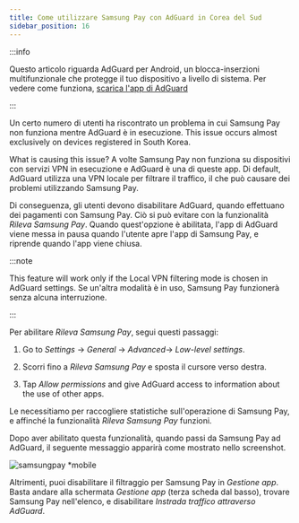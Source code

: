 ```yaml
---
title: Come utilizzare Samsung Pay con AdGuard in Corea del Sud
sidebar_position: 16
---
```


:::info

Questo articolo riguarda AdGuard per Android, un blocca-inserzioni multifunzionale che protegge il tuo dispositivo a livello di sistema. Per vedere come funziona, [scarica l'app di AdGuard](https://agrd.io/download-kb-adblock)

:::

Un certo numero di utenti ha riscontrato un problema in cui Samsung Pay non funziona mentre AdGuard è in esecuzione. This issue occurs almost exclusively on devices registered in South Korea.

What is causing this issue? A volte Samsung Pay non funziona su dispositivi con servizi VPN in esecuzione e AdGuard è una di queste app. Di default, AdGuard utilizza una VPN locale per filtrare il traffico, il che può causare dei problemi utilizzando Samsung Pay.

Di conseguenza, gli utenti devono disabilitare AdGuard, quando effettuano dei pagamenti con Samsung Pay. Ciò si può evitare con la funzionalità *Rileva Samsung Pay*. Quando quest'opzione è abilitata, l'app di AdGuard viene messa in pausa quando l'utente apre l'app di Samsung Pay, e riprende quando l'app viene chiusa.

:::note

This feature will work only if the Local VPN filtering mode is chosen in AdGuard settings. Se un'altra modalità è in uso, Samsung Pay funzionerà senza alcuna interruzione.

:::

Per abilitare *Rileva Samsung Pay*, segui questi passaggi:

1. Go to *Settings* → *General* → *Advanced*→ *Low-level settings*.

1. Scorri fino a *Rileva Samsung Pay* e sposta il cursore verso destra.

1. Tap *Allow permissions* and give AdGuard access to information about the use of other apps.

Le necessitiamo per raccogliere statistiche sull'operazione di Samsung Pay, e affinché la funzionalità *Rileva Samsung Pay* funzioni.

Dopo aver abilitato questa funzionalità, quando passi da Samsung Pay ad AdGuard, il seguente messaggio apparirà come mostrato nello screenshot.

![samsungpay *mobile](https://cdn.adtidy.org/content/kb/ad_blocker/android/solving_problems/samsungpay-with-adguard-in-south-korea/samsung_pay.png)

Altrimenti, puoi disabilitare il filtraggio per Samsung Pay in *Gestione app*. Basta andare alla schermata *Gestione app* (terza scheda dal basso), trovare Samsung Pay nell'elenco, e disabilitare *Instrada traffico attraverso AdGuard*.
